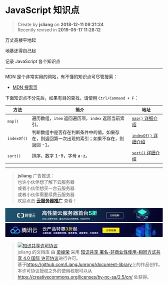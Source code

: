 JavaScript 知识点
===

> Create by **jsliang** on **2018-12-11 09:21:24**  
> Recently revised in **2019-05-17 11:28:12**

万丈高楼平地起

地基还得自己起

记录 JavaScript 各个知识点

---

MDN 是个非常实用的网站，有不懂的知识点可尽管搜索：

* [MDN 搜索页](https://developer.mozilla.org/zh-CN/search?q=&topic=api&topic=css&topic=html&topic=js&topic=svg&topic=standards) 

下面知识点不分先后，如果有目的查找，请使用 `Ctrl/Command + F`：

| 方法 | 简介 | 地址 |
| --- | --- | --- |
| `map()` | 遍历数组，`item` 返回遍历项，`index` 返回当前索引。 | [`map()` 详细介绍](https://github.com/LiangJunrong/document-library/blob/master/JavaScript-library/JavaScript/Function/map().md) |
| `indexOf()` | 判断数组中是否存在判断条件中的值。如果存在，则返回第一次出现的索引；如果不存在，则返回 -1。 | [`indexOf()` 详细介绍](https://github.com/LiangJunrong/document-library/blob/master/JavaScript-library/JavaScript/Function/indexOf().md) |
| `sort()` | 排序，数字 1-9，字母 a-z。 | [`sort()` 详细介绍](https://github.com/LiangJunrong/document-library/blob/master/JavaScript-library/JavaScript/Function/sort().md) |

---

> **jsliang** 广告推送：  
> 也许小伙伴想了解下云服务器  
> 或者小伙伴想买一台云服务器  
> 或者小伙伴需要续费云服务器  
> 欢迎点击 **[云服务器推广](https://github.com/LiangJunrong/document-library/blob/master/other-library/Monologue/%E7%A8%B3%E9%A3%9F%E8%89%B0%E9%9A%BE.md)** 查看！

[![图](../../public-repertory/img/z-small-seek-ali-3.jpg)](https://promotion.aliyun.com/ntms/act/qwbk.html?userCode=w7hismrh)
[![图](../../public-repertory/img/z-small-seek-tencent-2.jpg)](https://cloud.tencent.com/redirect.php?redirect=1014&cps_key=49f647c99fce1a9f0b4e1eeb1be484c9&from=console)

> <a rel="license" href="http://creativecommons.org/licenses/by-nc-sa/4.0/"><img alt="知识共享许可协议" style="border-width:0" src="https://i.creativecommons.org/l/by-nc-sa/4.0/88x31.png" /></a><br /><span xmlns:dct="http://purl.org/dc/terms/" property="dct:title">jsliang 的文档库</span> 由 <a xmlns:cc="http://creativecommons.org/ns#" href="https://github.com/LiangJunrong/document-library" property="cc:attributionName" rel="cc:attributionURL">梁峻荣</a> 采用 <a rel="license" href="http://creativecommons.org/licenses/by-nc-sa/4.0/">知识共享 署名-非商业性使用-相同方式共享 4.0 国际 许可协议</a>进行许可。<br />基于<a xmlns:dct="http://purl.org/dc/terms/" href="https://github.com/LiangJunrong/document-library" rel="dct:source">https://github.com/LiangJunrong/document-library</a>上的作品创作。<br />本许可协议授权之外的使用权限可以从 <a xmlns:cc="http://creativecommons.org/ns#" href="https://creativecommons.org/licenses/by-nc-sa/2.5/cn/" rel="cc:morePermissions">https://creativecommons.org/licenses/by-nc-sa/2.5/cn/</a> 处获得。